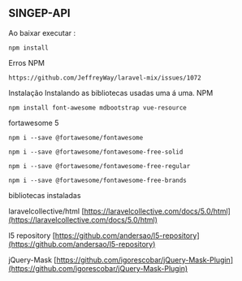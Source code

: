 ## SINGEP-API

Ao baixar executar :
```
npm install
```
Erros NPM
```
https://github.com/JeffreyWay/laravel-mix/issues/1072
```
Instalação
Instalando as bibliotecas usadas uma á uma.
NPM

```
npm install font-awesome mdbootstrap vue-resource
```

fortawesome 5

```
npm i --save @fortawesome/fontawesome
```

```
npm i --save @fortawesome/fontawesome-free-solid
```

```
npm i --save @fortawesome/fontawesome-free-regular
```

```
npm i --save @fortawesome/fontawesome-free-brands
```


bibliotecas instaladas

laravelcollective/html
[https://laravelcollective.com/docs/5.0/html](https://laravelcollective.com/docs/5.0/html)

l5 repository
[https://github.com/andersao/l5-repository](https://github.com/andersao/l5-repository)

jQuery-Mask
[https://github.com/igorescobar/jQuery-Mask-Plugin](https://github.com/igorescobar/jQuery-Mask-Plugin)
